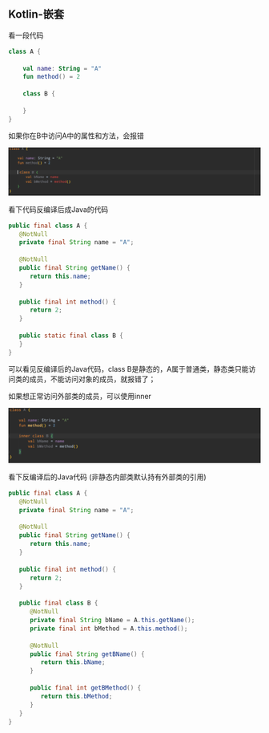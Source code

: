 ## Kotlin-嵌套

看一段代码

```kotlin
class A {

    val name: String = "A"
    fun method() = 2
    
    class B {

    }
}
```

如果你在B中访问A中的属性和方法，会报错

![image-20220121231551778](https://raw.githubusercontent.com/dashingqi/DQPicBeg/main/image-20220121231551778.png)

看下代码反编译后成Java的代码

```java
public final class A {
   @NotNull
   private final String name = "A";

   @NotNull
   public final String getName() {
      return this.name;
   }

   public final int method() {
      return 2;
   }
  
   public static final class B {
   }
}
```

可以看见反编译后的Java代码，class B是静态的，A属于普通类，静态类只能访问类的成员，不能访问对象的成员，就报错了；



如果想正常访问外部类的成员，可以使用inner

![image-20220121231523971](https://raw.githubusercontent.com/dashingqi/DQPicBeg/main/image-20220121231523971.png)

看下反编译后的Java代码 (非静态内部类默认持有外部类的引用)

```java
public final class A {
   @NotNull
   private final String name = "A";

   @NotNull
   public final String getName() {
      return this.name;
   }

   public final int method() {
      return 2;
   }

   public final class B {
      @NotNull
      private final String bName = A.this.getName();
      private final int bMethod = A.this.method();

      @NotNull
      public final String getBName() {
         return this.bName;
      }

      public final int getBMethod() {
         return this.bMethod;
      }
   }
}

```

